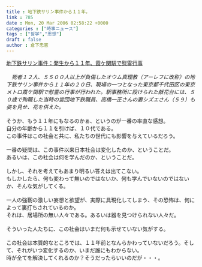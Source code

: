 ```yaml
---
title : 地下鉄サリン事件から１１年。
link : 785
date : Mon, 20 Mar 2006 02:58:22 +0000
categories : ["時事ニュース"]
tags : ["哲学","思想"]
draft : false
author : 倉下忠憲
---
```


<A HREF="http://www.mainichi-msn.co.jp/shakai/jiken/news/20060320k0000e040025000c.html" TARGET="_blank">地下鉄サリン事件：発生から１１年、霞ケ関駅で慰霊行事</A><BR><BR><I>　死者１２人、５５００人以上が負傷したオウム真理教（アーレフに改称）の地下鉄サリン事件から１１年の２０日、現場の一つとなった東京都千代田区の東京メトロ霞ケ関駅で慰霊の行事が行われた。駅事務所に設けられた献花台には、５０歳で殉職した当時の営団地下鉄職員、高橋一正さんの妻シズエさん（５９）も姿を見せ、花を供えた。</I><BR><BR>そうか、もう１１年にもなるのかぁ、というのが一番の率直な感想。<BR>自分の年齢から１１を引けば、１０代である。<BR>この事件はこの社会と共に、私たちの世代にも影響を与えているだろう。<BR><BR>一番の疑問は、この事件以来日本社会は変化したのか、ということだ。<BR>あるいは、この社会は何を学んだのか、ということだ。<BR><BR>しかし、それを考えてもあまり明るい答えは出てこない。<BR>もしかしたら、何も変わって無いのではないか、何も学んでいないのではないか、そんな気がしてくる。<BR><BR>一人の強靭の激しい妄想と欲望が、実際に具現化してしまう、その恐怖は、何によって裏打ちされているのか。<BR>それは、居場所の無い人々である。あるいは器を見つけられない人々だ。<BR><BR>そういった人たちに、この社会はいまだ何も示せていない気がする。<BR><BR>この社会は本質的なところでは、１１年前となんらかわっていないだろう。そして、それがいつ変化するのか、いまだ誰にもわからない。<BR>時が全てを解決してくれるのか？そうだったらいいのだが・・・。<br><br>

